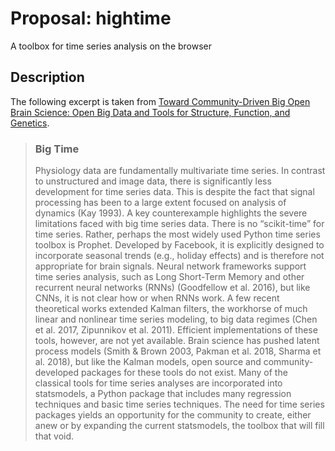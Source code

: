 # Proposal: hightime
 A toolbox for time series analysis on the browser

## Description
The following excerpt is taken from [Toward Community-Driven Big Open Brain Science: Open Big Data and Tools for Structure, Function, and Genetics](https://www.annualreviews.org/doi/abs/10.1146/annurev-neuro-100119-110036).
 > ### Big Time
> Physiology data are fundamentally multivariate time series. In contrast to unstructured and image
data, there is significantly less development for time series data. This is despite the fact that signal
processing has been to a large extent focused on analysis of dynamics (Kay 1993). A key counterexample highlights the severe limitations faced with big time series data. There is no “scikit-time” for time series. Rather, perhaps the most widely used Python time series toolbox is Prophet. Developed by Facebook, it is explicitly designed to incorporate seasonal trends (e.g., holiday effects)
and is therefore not appropriate for brain signals. Neural network frameworks support time series analysis, such as Long Short-Term Memory and other recurrent neural networks (RNNs)
(Goodfellow et al. 2016), but like CNNs, it is not clear how or when RNNs work. A few recent
theoretical works extended Kalman filters, the workhorse of much linear and nonlinear time series
modeling, to big data regimes (Chen et al. 2017, Zipunnikov et al. 2011). Efficient implementations of these tools, however, are not yet available. Brain science has pushed latent process models
(Smith & Brown 2003, Pakman et al. 2018, Sharma et al. 2018), but like the Kalman models, open
source and community-developed packages for these tools do not exist. Many of the classical tools
for time series analyses are incorporated into statsmodels, a Python package that includes many
regression techniques and basic time series techniques. The need for time series packages yields
an opportunity for the community to create, either anew or by expanding the current statsmodels,
the toolbox that will fill that void.
